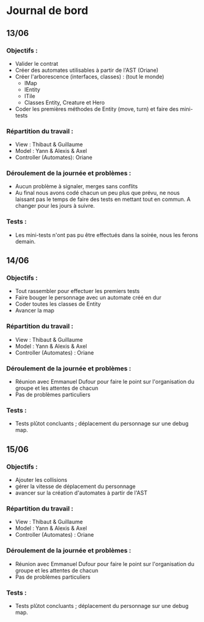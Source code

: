 # Journal de bord
## 13/06
### Objectifs :
* Valider le contrat
* Créer des automates utilisables à partir de l'AST (Oriane)
* Créer l'arborescence (interfaces, classes) : (tout le monde)
  - IMap
  - IEntity
  - ITile
  - Classes Entity, Creature et Hero
* Coder les premières méthodes de Entity (move, turn) et faire des mini-tests
### Répartition du travail :
* View : Thibaut & Guillaume
* Model : Yann & Alexis & Axel
* Controller (Automates): Oriane
### Déroulement de la journée et problèmes :
* Aucun problème à signaler, merges sans conflits
* Au final nous avons codé chacun un peu plus que prévu, ne nous laissant pas le temps de faire des tests en mettant tout en commun. A changer pour les jours à suivre.
### Tests :
* Les mini-tests n'ont pas pu être effectués dans la soirée, nous les ferons demain.

## 14/06
### Objectifs :
* Tout rassembler pour effectuer les premiers tests
* Faire bouger le personnage avec un automate créé en dur
* Coder toutes les classes de Entity
* Avancer la map
### Répartition du travail :
* View : Thibaut & Guillaume
* Model : Yann & Alexis & Axel
* Controller (Automates) : Oriane
### Déroulement de la journée et problèmes :
* Réunion avec Emmanuel Dufour pour faire le point sur l'organisation du groupe et les attentes de chacun
* Pas de problèmes particuliers
### Tests :
* Tests plûtot concluants ; déplacement du personnage sur une debug map.

## 15/06
### Objectifs :
* Ajouter les collisions
* gérer la vitesse de déplacement du personnage
* avancer sur la création d'automates à partir de l'AST
### Répartition du travail :
* View : Thibaut & Guillaume
* Model : Yann & Alexis & Axel
* Controller (Automates) : Oriane
### Déroulement de la journée et problèmes :
* Réunion avec Emmanuel Dufour pour faire le point sur l'organisation du groupe et les attentes de chacun
* Pas de problèmes particuliers
### Tests :
* Tests plûtot concluants ; déplacement du personnage sur une debug map.
